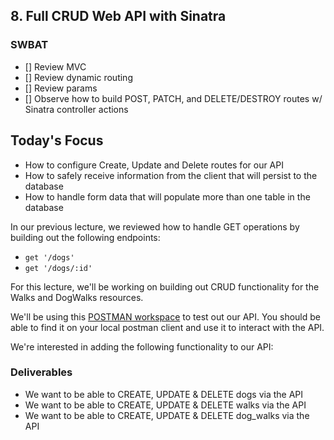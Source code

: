 ## 8. Full CRUD Web API with Sinatra 
### SWBAT

- [] Review MVC
- [] Review dynamic routing
- [] Review params
- [] Observe how to build POST, PATCH, and DELETE/DESTROY routes w/ Sinatra controller actions

## Today's Focus

- How to configure Create, Update and Delete routes for our API
- How to safely receive information from the client that will persist to the database
- How to handle form data that will populate more than one table in the database


In our previous lecture, we reviewed how to handle GET operations by building out the following endpoints:

- `get '/dogs'`
- `get '/dogs/:id'`

For this lecture, we'll be working on building out CRUD functionality for the Walks and DogWalks resources.

We'll be using this [POSTMAN workspace](https://www.postman.com/dakota27/workspace/dogwalkerapplication) to test out our API. You should be able to find it on your local postman client and use it to interact with the API.

We're interested in adding the following functionality to our API:
### Deliverables

- We want to be able to CREATE, UPDATE & DELETE dogs via the API
- We want to be able to CREATE, UPDATE & DELETE walks via the API
- We want to be able to CREATE, UPDATE & DELETE dog_walks via the API

